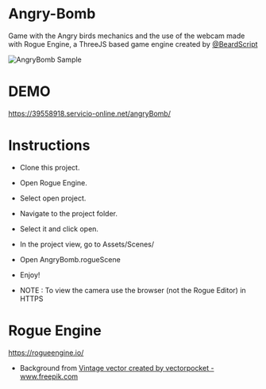 # Angry-Bomb
Game with the Angry birds mechanics and the use of the webcam made with Rogue Engine, a ThreeJS based game engine created by [@BeardScript](https://github.com/BeardScript)

![AngryBomb Sample](https://user-images.githubusercontent.com/3352700/149187364-a3280dfb-80d6-4184-9ae6-1e4f5d4ae175.gif)

# DEMO
https://39558918.servicio-online.net/angryBomb/

# Instructions
* Clone this project.
* Open Rogue Engine.
* Select open project.
* Navigate to the project folder.
* Select it and click open.
* In the project view, go to Assets/Scenes/
* Open AngryBomb.rogueScene
* Enjoy!

* NOTE : To view the camera use the browser (not the Rogue Editor) in HTTPS

# Rogue Engine
https://rogueengine.io/


* Background from <a href="https://www.freepik.com/vectors/vintage">Vintage vector created by vectorpocket - www.freepik.com</a>